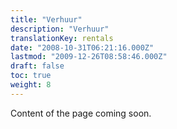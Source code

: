 ```yaml
---
title: "Verhuur"
description: "Verhuur"
translationKey: rentals
date: "2008-10-31T06:21:16.000Z"
lastmod: "2009-12-26T08:58:46.000Z"
draft: false
toc: true
weight: 8
---
```


Content of the page coming soon.
